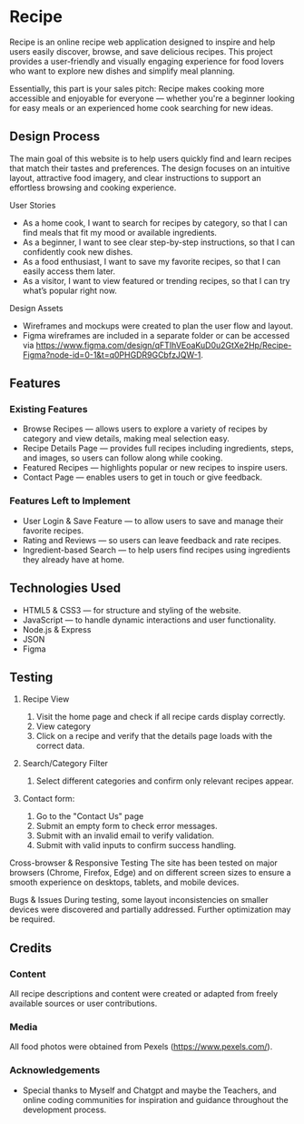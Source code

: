 # Recipe

Recipe is an online recipe web application designed to inspire and help users easily discover, browse, and save delicious recipes. This project provides a user-friendly and visually engaging experience for food lovers who want to explore new dishes and simplify meal planning.

Essentially, this part is your sales pitch: Recipe makes cooking more accessible and enjoyable for everyone — whether you're a beginner looking for easy meals or an experienced home cook searching for new ideas.
 
## Design Process
 
The main goal of this website is to help users quickly find and learn recipes that match their tastes and preferences. The design focuses on an intuitive layout, attractive food imagery, and clear instructions to support an effortless browsing and cooking experience.

User Stories
- As a home cook, I want to search for recipes by category, so that I can find meals that fit my mood or available ingredients.
- As a beginner, I want to see clear step-by-step instructions, so that I can confidently cook new dishes.
- As a food enthusiast, I want to save my favorite recipes, so that I can easily access them later.
- As a visitor, I want to view featured or trending recipes, so that I can try what’s popular right now.

Design Assets
- Wireframes and mockups were created to plan the user flow and layout.
- Figma wireframes are included in a separate folder or can be accessed via https://www.figma.com/design/qFTIhVEoaKuD0u2GtXe2Hp/Recipe-Figma?node-id=0-1&t=q0PHGDR9GCbfzJQW-1.

## Features
 
### Existing Features
- Browse Recipes — allows users to explore a variety of recipes by category and view details, making meal selection easy.
- Recipe Details Page — provides full recipes including ingredients, steps, and images, so users can follow along while cooking.
- Featured Recipes — highlights popular or new recipes to inspire users.
- Contact Page — enables users to get in touch or give feedback.

### Features Left to Implement
- User Login & Save Feature — to allow users to save and manage their favorite recipes.
- Rating and Reviews — so users can leave feedback and rate recipes.
- Ingredient-based Search — to help users find recipes using ingredients they already have at home.

## Technologies Used
- HTML5 & CSS3 — for structure and styling of the website.
- JavaScript — to handle dynamic interactions and user functionality.
- Node.js & Express
- JSON
- Figma

## Testing
1. Recipe View
   1. Visit the home page and check if all recipe cards display correctly.
   2. View category
   3. Click on a recipe and verify that the details page loads with the correct data.
      
2. Search/Category Filter
    1. Select different categories and confirm only relevant recipes appear.

3. Contact form:
    1. Go to the "Contact Us" page
    2. Submit an empty form to check error messages.
    3. Submit with an invalid email to verify validation.
    4. Submit with valid inputs to confirm success handling.

Cross-browser & Responsive Testing
The site has been tested on major browsers (Chrome, Firefox, Edge) and on different screen sizes to ensure a smooth experience on desktops, tablets, and mobile devices.

Bugs & Issues
During testing, some layout inconsistencies on smaller devices were discovered and partially addressed. Further optimization may be required.

## Credits

### Content
All recipe descriptions and content were created or adapted from freely available sources or user contributions.

### Media
All food photos were obtained from Pexels (https://www.pexels.com/).

### Acknowledgements

- Special thanks to Myself and Chatgpt and maybe the Teachers, and online coding communities for inspiration and guidance throughout the development process.
